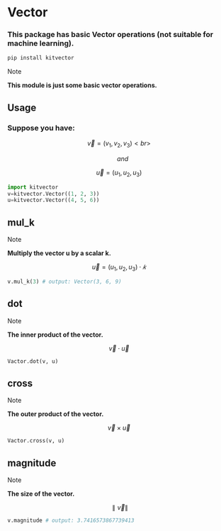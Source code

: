 # Vector
### This package has basic Vector operations (not suitable for machine learning).
```py
pip install kitvector
```
> [!NOTE]
> **This module is just some basic vector operations.**
## Usage
### Suppose you have: 

$$
 \vec{v}=(v_1, v_2, v_3)<br>
$$
 
$$
 \quad and
$$
 
$$
 \vec{u}=(u_1, u_2, u_3)
$$
```py
import kitvector
v=kitvector.Vector((1, 2, 3))
u=kitvector.Vector((4, 5, 6))
```
## mul_k
> [!NOTE]
> **Multiply the vector u by a scalar k.**

$$
 \vec{u}=(u_1, u_2, u_3)⋅𝑘
$$
```py
v.mul_k(3) # output: Vector(3, 6, 9)
```
## dot
> [!NOTE]
> **The inner product of the vector.**

$$
\vec{v} \cdot \vec{u}
$$

```py
Vactor.dot(v, u)
```
## cross
> [!NOTE]
> **The outer product of the vector.**

$$
\vec{v} × \vec{u}
$$

```py
Vactor.cross(v, u)
```
## magnitude
> [!NOTE]
> **The size of the vector.**

$$
∥\vec{v}∥
$$

```py
v.magnitude # output: 3.7416573867739413
```
